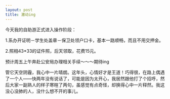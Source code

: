 ```yaml
---
layout: post
title: 激动ing
---
```


今天我的自助游正式进入操作阶段：

1.系办开证明－学生处盖章－保卫处领户口卡，基本一路顺畅，而且不用交押金。

2.照相43*33的证件照，后天领取，花费15元。

预计周五上午奔赴公安局办理相关手续～～～期待ing

管它天空阴霾，我心中一片晴朗。这年头，心情好才是王道！巧得很，在路上偶遇了一个人——快两年没有说话了，可能是因为太开心，我居然跟他打了个招呼，然后大家一副熟人的样子寒暄了两句，虽感觉有点奇怪，却换得心中一片释然。我这没心没肺的人，没什么想不开的事儿。
